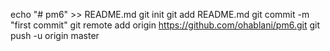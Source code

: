 echo "# pm6" >> README.md
git init
git add README.md
git commit -m "first commit"
git remote add origin https://github.com/ohablani/pm6.git
git push -u origin master
